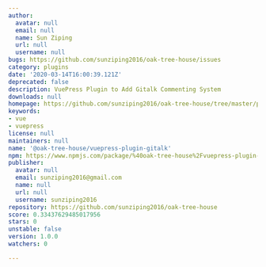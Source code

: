 ```yaml
---
author:
  avatar: null
  email: null
  name: Sun Ziping
  url: null
  username: null
bugs: https://github.com/sunziping2016/oak-tree-house/issues
category: plugins
date: '2020-03-14T16:00:39.121Z'
deprecated: false
description: VuePress Plugin to Add Gitalk Commenting System
downloads: null
homepage: https://github.com/sunziping2016/oak-tree-house/tree/master/packages/%40oak-tree-house/vuepress-plugin-gitalk#readme
keywords:
- vue
- vuepress
license: null
maintainers: null
name: '@oak-tree-house/vuepress-plugin-gitalk'
npm: https://www.npmjs.com/package/%40oak-tree-house%2Fvuepress-plugin-gitalk
publisher:
  avatar: null
  email: sunziping2016@gmail.com
  name: null
  url: null
  username: sunziping2016
repository: https://github.com/sunziping2016/oak-tree-house
score: 0.33437629485017956
stars: 0
unstable: false
version: 1.0.0
watchers: 0

---
```



